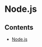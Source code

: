 # Node.js

## Contents

- [Node.js](https://github.com/solarsdev/TIL/blob/master/Node.js/nodejs.md)
